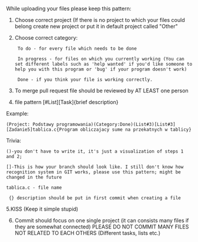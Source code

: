 While uploading your files please keep this pattern:

1. Choose correct project (If there is no project to which your files could belong create new project or put it in default project called "Other"

2. Choose correct category:

        To do - for every file which needs to be done 
        
        In progress - for files on which you currently working (You can set different labels such as 'help wanted' if you'd like someone to help you with this program or 'bug' if your program doesn't work)
        
        Done - if you think your file is working correctly. 

3. To merge pull request file should be reviewed by AT LEAST one person

4. file pattern [#List][Task]{brief description}


Example:

    (Project: Podstawy programowania)(Category:Done)(List#3)[List#3][Zadanie5]tablica.c{Program obliczajacy sume na przekatnych w tablicy}

Trivia:

    ()-you don't have to write it, it's just a visualization of steps 1 and 2;

    []-This is how your branch should look like. I still don't know how recognition system in GIT works, please use this pattern; might be changed in the future

    tablica.c - file name

     {} description should be put in first commit when creating a file

5.KISS (Keep it simple stupid)

6. Commit should focus on one single project (it can consists many files if they are somewhat connected)
PLEASE DO NOT COMMIT MANY FILES NOT RELATED TO EACH OTHERS (Different tasks, lists etc.)


